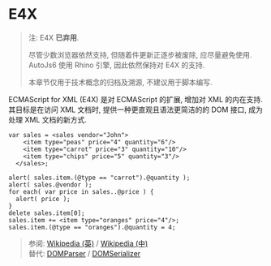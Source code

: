 # E4X

> 注: E4X __已弃用__.
>
> 尽管少数浏览器依然支持, 但随着件更新正逐步被废除, 应尽量避免使用.  
> AutoJs6 使用 Rhino 引擎, 因此依然保持对 E4X 的支持.
>
> 本章节仅用于技术概念的归档及溯源, 不建议用于脚本编写.

ECMAScript for XML (E4X) 是对 ECMAScript 的扩展, 增加对 XML 的内在支持.  
其目标是在访问 XML 文档时, 提供一种更直观且语法更简洁的的 DOM 接口, 成为处理 XML 文档的新方式.

```e4x
var sales = <sales vendor="John">
    <item type="peas" price="4" quantity="6"/>
    <item type="carrot" price="3" quantity="10"/>
    <item type="chips" price="5" quantity="3"/>
  </sales>;

alert( sales.item.(@type == "carrot").@quantity );
alert( sales.@vendor );
for each( var price in sales..@price ) {
  alert( price );
}
delete sales.item[0];
sales.item += <item type="oranges" price="4"/>;
sales.item.(@type == "oranges").@quantity = 4;
```

> 参阅: [Wikipedia (英)](https://en.wikipedia.org/wiki/ECMAScript_for_XML) / [Wikipedia (中)](https://zh.wikipedia.org/wiki/E4X)  
> 替代: [DOMParser](https://developer.mozilla.org/zh-CN/docs/Web/API/DOMParser) / [DOMSerializer](https://www.npmjs.com/package/dom-serializer)
